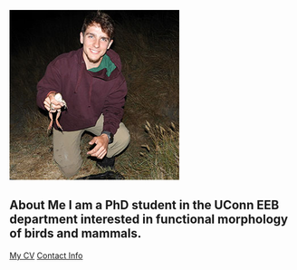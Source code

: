 ![Image of Frank Muzio](images/headshot.jpg "REPLACE_WITH_SHORT_DESCRIPTION") 
## About Me I am a PhD student in the UConn EEB department interested in functional morphology of birds and mammals. 
[My CV](PDFs/cv.pdf) 
[Contact Info](contact-info.html) 
